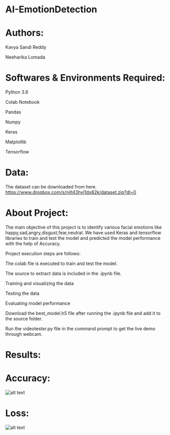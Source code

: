 # AI-EmotionDetection

# Authors:

Kavya Sandi Reddy

Neeharika Lomada

# Softwares & Environments Required:

 Python 3.6
 
 Colab Notebook

 Pandas

 Numpy

 Keras

 Matplotlib

 Tensorflow

# Data:

The dataset can be downloaded from here. https://www.dropbox.com/s/nilt43hyl1dx82k/dataset.zip?dl=0



# About Project:

The main objective of this project is to identify various facial emotions like happy,sad,angry,disgust,fear,neutral. We have used Keras and tensorflow libraries to train and test the model and predicted the model performance with the help of Accuracy.

Project execution steps are follows:


The colab file is executed to train and test the model.

The source to extract data is included in the .ipynb file.

Training and visualizing the data

Testing the data

Evaluating model performance

Download the best_model.h5 file after running the .ipynb file and add it to the source folder.

Run the videotester.py file in the command prompt to get the live demo through webcam.

# Results:

# Accuracy:

![alt text](https://user-images.githubusercontent.com/44611193/167750880-3257f058-7482-40ca-88a2-c90177709edf.png)

# Loss:

![alt text](https://user-images.githubusercontent.com/44611193/167750919-3ee5f262-97d8-4f4c-996b-93a097793007.png)
